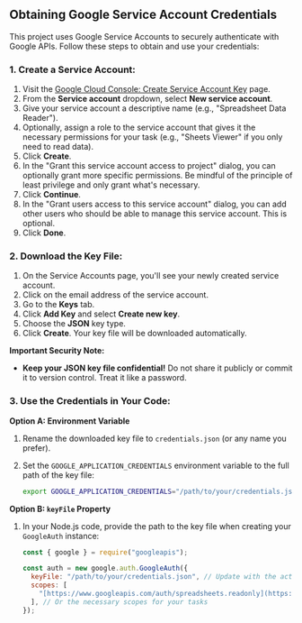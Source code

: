 ## Obtaining Google Service Account Credentials

This project uses Google Service Accounts to securely authenticate with Google APIs. Follow these steps to obtain and use your credentials:

### 1. Create a Service Account:

1. Visit the [Google Cloud Console: Create Service Account Key](https://console.cloud.google.com/apis/credentials/serviceaccountkey) page.
2. From the **Service account** dropdown, select **New service account**.
3. Give your service account a descriptive name (e.g., "Spreadsheet Data Reader").
4. Optionally, assign a role to the service account that gives it the necessary permissions for your task (e.g., "Sheets Viewer" if you only need to read data).
5. Click **Create**.
6. In the "Grant this service account access to project" dialog, you can optionally grant more specific permissions. Be mindful of the principle of least privilege and only grant what's necessary.
7. Click **Continue**.
8. In the "Grant users access to this service account" dialog, you can add other users who should be able to manage this service account. This is optional.
9. Click **Done**.

### 2. Download the Key File:

1. On the Service Accounts page, you'll see your newly created service account.
2. Click on the email address of the service account.
3. Go to the **Keys** tab.
4. Click **Add Key** and select **Create new key**.
5. Choose the **JSON** key type.
6. Click **Create**. Your key file will be downloaded automatically.

**Important Security Note:**

- **Keep your JSON key file confidential!** Do not share it publicly or commit it to version control. Treat it like a password.

### 3. Use the Credentials in Your Code:

**Option A: Environment Variable**

1. Rename the downloaded key file to `credentials.json` (or any name you prefer).
2. Set the `GOOGLE_APPLICATION_CREDENTIALS` environment variable to the full path of the key file:

   ```bash
   export GOOGLE_APPLICATION_CREDENTIALS="/path/to/your/credentials.json"
   ```

**Option B: `keyFile` Property**

1. In your Node.js code, provide the path to the key file when creating your `GoogleAuth` instance:

   ```javascript
   const { google } = require("googleapis");

   const auth = new google.auth.GoogleAuth({
     keyFile: "/path/to/your/credentials.json", // Update with the actual path
     scopes: [
       "[https://www.googleapis.com/auth/spreadsheets.readonly](https://www.googleapis.com/auth/spreadsheets.readonly)",
     ], // Or the necessary scopes for your tasks
   });
   ```
